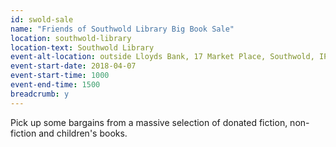 ```yaml
---
id: swold-sale
name: "Friends of Southwold Library Big Book Sale"
location: southwold-library
location-text: Southwold Library
event-alt-location: outside Lloyds Bank, 17 Market Place, Southwold, IP18 6EB
event-start-date: 2018-04-07
event-start-time: 1000
event-end-time: 1500
breadcrumb: y
---
```


Pick up some bargains from a massive selection of donated fiction, non-fiction and children's books.
